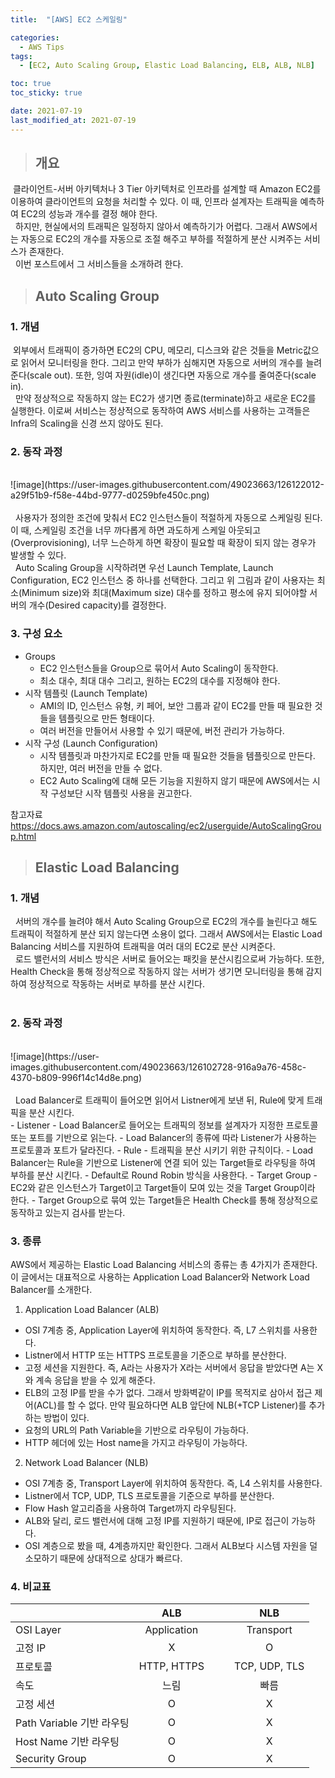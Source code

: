 ```yaml
---
title:  "[AWS] EC2 스케일링"

categories:
  - AWS Tips
tags:
  - [EC2, Auto Scaling Group, Elastic Load Balancing, ELB, ALB, NLB]

toc: true
toc_sticky: true

date: 2021-07-19
last_modified_at: 2021-07-19
---
```




> ## 개요

 &nbsp;클라이언트-서버 아키텍처나 3 Tier 아키텍처로 인프라를 설계할 때 Amazon EC2를 이용하여 클라이언트의 요청을 처리할 수 있다. 이 때, 인프라 설계자는 트래픽을 예측하여 EC2의 성능과 개수를 결정 해야 한다.<br>&nbsp;
 하지만, 현실에서의 트래픽은 일정하지 않아서 예측하기가 어렵다. 그래서 AWS에서는 자동으로 EC2의 개수를 자동으로 조절 해주고 부하를 적절하게 분산 시켜주는 서비스가 존재한다.<br>&nbsp;
 이번 포스트에서 그 서비스들을 소개하려 한다.

> ## Auto Scaling Group

### 1. 개념

&nbsp;외부에서 트래픽이 증가하면 EC2의 CPU, 메모리, 디스크와 같은 것들을 Metric값으로 읽어서 모니터링을 한다. 그리고 만약 부하가 심해지면 자동으로 서버의 개수를 늘려준다(scale out). 또한, 잉여 자원(idle)이 생긴다면 자동으로 개수를 줄여준다(scale in). <br>
&nbsp;
만약 정상적으로 작동하지 않는 EC2가 생기면 종료(terminate)하고 새로운 EC2를 실행한다. 이로써 서비스는 정상적으로 동작하여 AWS 서비스를 사용하는 고객들은 Infra의 Scaling을 신경 쓰지 않아도 된다.

### 2. 동작 과정
<br>
![image](https://user-images.githubusercontent.com/49023663/126122012-a29f51b9-f58e-44bd-9777-d0259bfe450c.png)
<br><br>
&nbsp; 사용자가 정의한 조건에 맞춰서 EC2 인스턴스들이 적절하게 자동으로 스케일링 된다. 이 때, 스케일링 조건을 너무 까다롭게 하면 과도하게 스케일 아웃되고(Overprovisioning), 너무 느슨하게 하면 확장이 필요할 때 확장이 되지 않는 경우가 발생할 수 있다.<br>
&nbsp; Auto Scaling Group을 시작하려면 우선 Launch Template, Launch Configuration, EC2 인스턴스 중 하나를 선택한다. 그리고 위 그림과 같이 사용자는 최소(Minimum size)와 최대(Maximum size) 대수를 정하고 평소에 유지 되어야할 서버의 개수(Desired capacity)를 결정한다.

### 3. 구성 요소

- Groups
  - EC2 인스턴스들을 Group으로 묶어서 Auto Scaling이 동작한다.
  - 최소 대수, 최대 대수 그리고, 원하는 EC2의 대수를 지정해야 한다.
- 시작 템플릿 (Launch Template)
  - AMI의 ID, 인스턴스 유형, 키 페어, 보안 그룹과 같이 EC2를 만들 때 필요한 것들을 템플릿으로 만든 형태이다.
  - 여러 버전을 만들어서 사용할 수 있기 때문에, 버전 관리가 가능하다.
- 시작 구성 (Launch Configuration)
  - 시작 템플릿과 마찬가지로 EC2를 만들 때 필요한 것들을 템플릿으로 만든다. 하지만, 여러 버전을 만들 수 없다.
  - EC2 Auto Scaling에 대해 모든 기능을 지원하지 않기 때문에 AWS에서는 시작 구성보단 시작 템플릿 사용을 권고한다.


참고자료<br>
<https://docs.aws.amazon.com/autoscaling/ec2/userguide/AutoScalingGroup.html>


> ## Elastic Load Balancing

### 1. 개념
&nbsp; 서버의 개수를 늘려야 해서 Auto Scaling Group으로 EC2의 개수를 늘린다고 해도 트래픽이 적절하게 분산 되지 않는다면 소용이 없다. 그래서 AWS에서는 Elastic Load Balancing 서비스를 지원하여 트래픽을 여러 대의 EC2로 분산 시켜준다.<br>&nbsp;
로드 밸런서의 서비스 방식은 서버로 들어오는 패킷을 분산시킴으로써 가능하다. 또한, Health Check을 통해 정상적으로 작동하지 않는 서버가 생기면 모니터링을 통해 감지하여 정상적으로 작동하는 서버로 부하를 분산 시킨다.<br>&nbsp;

### 2. 동작 과정
<br>
![image](https://user-images.githubusercontent.com/49023663/126102728-916a9a76-458c-4370-b809-996f14c14d8e.png)
<br><br>
&nbsp; Load Balancer로 트래픽이 들어오면 읽어서 Listner에게 보낸 뒤, Rule에 맞게 트래픽을 분산 시킨다.<br>
- Listener
  - Load Balancer로 들어오는 트래픽의 정보를 설계자가 지정한 프로토콜 또는 포트를 기반으로 읽는다.
  - Load Balancer의 종류에 따라 Listener가 사용하는 프로토콜과 포트가 달라진다.
- Rule
  - 트래픽을 분산 시키기 위한 규칙이다.
  - Load Balancer는 Rule을 기반으로 Listener에 연결 되어 있는 Target들로 라우팅을 하여 부하를 분산 시킨다.
  - Default로 Round Robin 방식을 사용한다.
- Target Group
  - EC2와 같은 인스턴스가 Target이고 Target들이 모여 있는 것을 Target Group이라 한다.
  - Target Group으로 묶여 있는 Target들은 Health Check를 통해 정상적으로 동작하고 있는지 검사를 받는다.

### 3. 종류
AWS에서 제공하는 Elastic Load Balancing 서비스의 종류는 총 4가지가 존재한다. 이 글에서는 대표적으로 사용하는 Application Load Balancer와 Network Load Balancer를 소개한다.

1. Application Load Balancer (ALB)
- OSI 7계층 중, Application Layer에 위치하여 동작한다. 즉, L7 스위치를 사용한다.
- Listner에서 HTTP 또는 HTTPS 프로토콜을 기준으로 부하를 분산한다.
- 고정 세션을 지원한다. 즉, A라는 사용자가 X라는 서버에서 응답을 받았다면 A는 X와 계속 응답을 받을 수 있게 해준다.
- ELB의 고정 IP를 받을 수가 없다. 그래서 방화벽같이 IP를 목적지로 삼아서 접근 제어(ACL)를 할 수 없다. 만약 필요하다면 ALB 앞단에 NLB(+TCP Listener)를 추가하는 방법이 있다.
- 요청의 URL의 Path Variable을 기반으로 라우팅이 가능하다.
- HTTP 헤더에 있는 Host name을 가지고 라우팅이 가능하다.

2. Network Load Balancer (NLB)
- OSI 7계층 중, Transport Layer에 위치하여 동작한다. 즉, L4 스위치를 사용한다.
- Listner에서 TCP, UDP, TLS 프로토콜을 기준으로 부하를 분산한다.
- Flow Hash 알고리즘을 사용하여 Target까지 라우팅된다.
- ALB와 달리, 로드 밸런서에 대해 고정 IP를 지원하기 때문에, IP로 접근이 가능하다.
- OSI 계층으로 봤을 때, 4계층까지만 확인한다. 그래서 ALB보다 시스템 자원을 덜 소모하기 때문에 상대적으로 상대가 빠르다.

### 4. 비교표

||ALB|||NLB|
|:-----|:-----:|---|---|:-----:|
|OSI Layer|Application|||Transport|
|고정 IP|X|||O|
|프로토콜|HTTP, HTTPS|||TCP, UDP, TLS|
|속도|느림|||빠름|
|고정 세션|O|||X|
|Path Variable 기반 라우팅|O|||X|
|Host Name 기반 라우팅|O|||X|
|Security Group|O|||X|